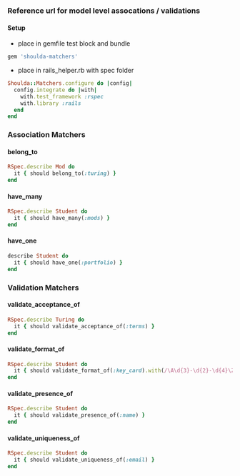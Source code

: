### Reference url for model level assocations / validations

#### Setup
* place in gemfile test block and bundle
```sh
gem 'shoulda-matchers'
```
 * place in rails_helper.rb with spec folder
```ruby
Shoulda::Matchers.configure do |config|
  config.integrate do |with|
    with.test_framework :rspec
    with.library :rails
  end
end
```

### Association Matchers

#### belong_to
```ruby
RSpec.describe Mod do
  it { should belong_to(:turing) }
end
```
#### have_many
```ruby
RSpec.describe Student do
  it { should have_many(:mods) }
end
```
#### have_one
```ruby
describe Student do
  it { should have_one(:portfolio) }
end
```

### Validation Matchers

#### validate_acceptance_of
```ruby
RSpec.describe Turing do
  it { should validate_acceptance_of(:terms) }
end
```
#### validate_format_of
```ruby
RSpec.describe Student do
  it { should validate_format_of(:key_card).with(/\A\d{3}-\d{2}-\d{4}\Z/) }
end
```
#### validate_presence_of
```ruby
RSpec.describe Student do
  it { should validate_presence_of(:name) }
end
```
#### validate_uniqueness_of
```ruby
RSpec.describe Student do
  it { should validate_uniqueness_of(:email) }
end
```
